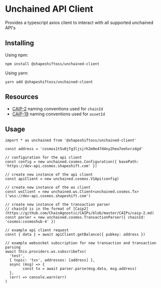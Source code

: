 # Unchained API Client

Provides a typescript axios client to interact with all supported unchained API's

## Installing

Using npm:
```
npm install @shapeshiftoss/unchained-client
```

Using yarn:
```
yarn add @shapeshiftoss/unchained-client
```

## Resources

- [CAIP-2](https://github.com/ChainAgnostic/CAIPs/blob/master/CAIPs/caip-2.md) naming conventions used for `chainId`
- [CAIP-19](https://github.com/ChainAgnostic/CAIPs/blob/master/CAIPs/caip-19.md) naming conventions used for `assetId`

## Usage

```
import * as unchained from '@shapeshiftoss/unchained-client'

const address = 'cosmos1t5u0jfg3ljsjrh2m9e47d4ny2hea7eehxrzdgd'

// configuration for the api client
const config = new unchained.cosmos.Configuration({ basePath: 'https://dev-api.cosmos.shapeshift.com' })

// create new instance of the api client
const apiClient = new unchained.cosmos.V1Api(config)

// create new instance of the ws client
const wsClient = new unchained.ws.Client<unchained.cosmos.Tx>('wss://dev-api.cosmos.shapeshift.com')

// create new instance of the transaction parser
// chainId is in the format of [Caip2](https://github.com/ChainAgnostic/CAIPs/blob/master/CAIPs/caip-2.md)
const parser = new unchained.cosmos.TransactionParser({ chainId: 'cosmos:cosmoshub-4' })

// example api client request
const { data } = await apiClient.getBalance({ pubkey: address })

// example websocket subscription for new transaction and transaction parsing
await this.providers.ws.subscribeTxs(
  'test',
  { topic: 'txs', addresses: [address] },
  async (msg) => {
        const tx = await parser.parse(msg.data, msg.address)
  },
  (err) => console.warn(err)
)
```